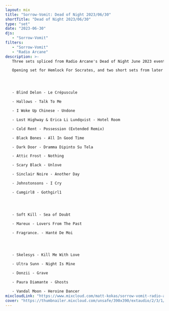 ```yaml
---
layout: mix
title: "Sorrow-Vomit: Dead of Night 2023/06/30"
shortTitle: "Dead of Night 2023/06/30"
type: "set"
date: "2023-06-30"
djs:
   - "Sorrow-Vomit"
filters:
   - "Sorrow-Vomit"
   - "Radio Arcane"
description: >-
   Three sets spliced from Radio Arcane's Dead of Night June 2023 event.

   Opening set for Hemlock For Socrates, and two short sets from later in the night around DJs Count Grozny and Monger.




   - Blind Delon - Le Crépuscule

   - Hallows - Talk To Me

   - I Woke Up Chinese - Undone

   - Lost Highway & Erica Li Lundqvist - Hotel Room

   - Cold Rent - Possession (Extended Remix)

   - Black Bones - All In Good Time

   - Dark Door - Dramma Dipinto Su Tela

   - Attic Frost - Nothing

   - Scary Black - Unlove

   - Sinclair Noire - Another Day

   - Johnstonsons - I Cry

   - Cumgirl8 - Gothgirl1




   - Soft Kill - Sea of Doubt

   - Mareux - Lovers From The Past

   - Fragrance. - Hanté De Moi




   - Skelesys - Kill Me With Love

   - Ultra Sunn - Night Is Mine

   - Donzii - Grave

   - Paura Diamante - Ghosts

   - Vandal Moon - Heroine Dancer
mixcloudLink: "https://www.mixcloud.com/matt-kokas/sorrow-vomit-radio-arcane-dead-of-night-20230630"
cover: "https://thumbnailer.mixcloud.com/unsafe/390x390/extaudio/2/3/1/d/4f5e-2c39-4ca3-8f6b-bd53f0412454"
---
```

